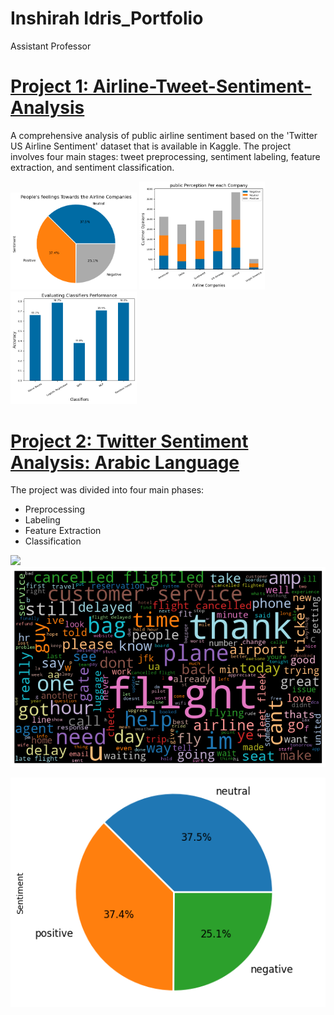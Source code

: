 # Inshirah Idris_Portfolio
Assistant Professor


# [Project 1: Airline-Tweet-Sentiment-Analysis](https://github.com/inshirah-idris/Airline-Tweet-Sentiment-Analysis)
A comprehensive analysis of public airline sentiment based on the 'Twitter US Airline Sentiment' dataset that is available in Kaggle. The project involves four main stages: tweet preprocessing, sentiment labeling, feature extraction, and sentiment classification.

<img src="./images/Pie_Chart.png" width="40%" height="40%"> 

<img src="./images/stack_chart.png" width="40%" height="40%">

<img src="./images/Classifiers_Performance.png" width="40%" height="40%">

# [Project 2: Twitter Sentiment Analysis: Arabic Language](https://github.com/inshirah15/Memeory-Aid)
The project was divided into four main phases:

* Preprocessing
* Labeling
* Feature Extraction
* Classification

![](https://github.com/inshirah15/Inshirah_Portfolio/blob/main/images/W.png)
<img src="./images/W.png">

<img src="./images/N.png">
